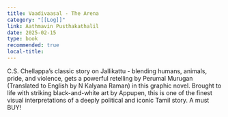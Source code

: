 ```yaml
---
title: Vaadivaasal - The Arena
category: "[[Log]]"
link: Aathmavin Pusthakathalil
date: 2025-02-15
type: book
recommended: true
local-title:
---
```

C.S. Chellappa’s classic story on Jallikattu - blending humans, animals, pride, and violence, gets a powerful retelling by Perumal Murugan (Translated to English by N Kalyana Raman) in this graphic novel. Brought to life with striking black-and-white art by Appupen, this is one of the finest visual interpretations of a deeply political and iconic Tamil story. A must BUY! 

